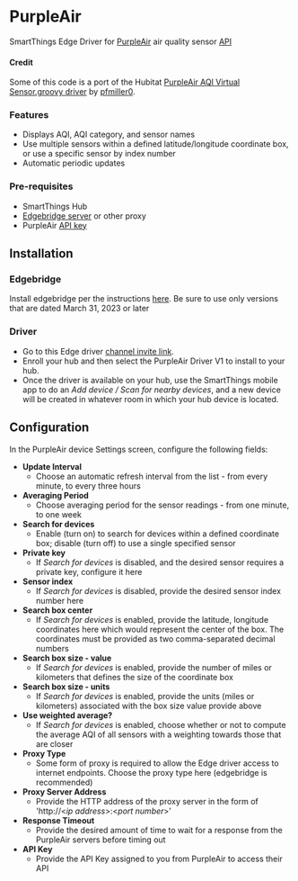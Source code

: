# PurpleAir
SmartThings Edge Driver for [PurpleAir](https://www2.purpleair.com/) air quality sensor [API](https://api.purpleair.com/#api-welcome)

#### Credit
Some of this code is a port of the Hubitat [PurpleAir AQI Virtual Sensor.groovy driver](https://github.com/pfmiller0/Hubitat/blob/main/PurpleAir%20AQI%20Virtual%20Sensor.groovy) by [pfmiller0](https://github.com/pfmiller0).

### Features
* Displays AQI, AQI category, and sensor names
* Use multiple sensors within a defined latitude/longitude coordinate box, or use a specific sensor by index number
* Automatic periodic updates

### Pre-requisites
* SmartThings Hub
* [Edgebridge server](https://github.com/toddaustin07/edgebridge) or other proxy
* PurpleAir [API key](https://develop.purpleair.com/keys)

## Installation
### Edgebridge
Install edgebridge per the instructions [here](https://github.com/toddaustin07/edgebridge/blob/main/README.md).  Be sure to use only versions that are dated March 31, 2023 or later
### Driver
* Go to this Edge driver [channel invite link](https://bestow-regional.api.smartthings.com/invite/Q1jP7BqnNNlL).
* Enroll your hub and then select the PurpleAir Driver V1 to install to your hub.
* Once the driver is available on your hub, use the SmartThings mobile app to do an *Add device / Scan for nearby devices*, and a new device will be created in whatever room in which your hub device is located.

## Configuration
In the PurpleAir device Settings screen, configure the following fields:
* **Update Interval**
  * Choose an automatic refresh interval from the list - from every minute, to every three hours
* **Averaging Period**
  * Choose averaging period for the sensor readings - from one minute, to one week
* **Search for devices**
  * Enable (turn on) to search for devices within a defined coordinate box; disable (turn off) to use a single specified sensor
* **Private key**
  * If *Search for devices* is disabled, and the desired sensor requires a private key, configure it here
* **Sensor index**
  * If *Search for devices* is disabled, provide the desired sensor index number here
* **Search box center**
  * If *Search for devices* is enabled, provide the latitude, longitude coordinates here which would represent the center of the box.  The coordinates must be provided as two comma-separated decimal numbers
* **Search box size - value**
  * If *Search for devices* is enabled, provide the number of miles or kilometers that defines the size of the coordinate box
* **Search box size - units**
  * If *Search for devices* is enabled, provide the units (miles or kilometers) associated with the box size value provide above
* **Use weighted average?**
  * If *Search for devices* is enabled, choose whether or not to compute the average AQI of all sensors with a weighting towards those that are closer
* **Proxy Type**
  * Some form of proxy is required to allow the Edge driver access to internet endpoints.  Choose the proxy type here (edgebridge is recommended)
* **Proxy Server Address**
  * Provide the HTTP address of the proxy server in the form of 'http://\<*ip address*\>:\<*port number*\>'
* **Response Timeout**
  * Provide the desired amount of time to wait for a response from the PurpleAir servers before timing out
* **API Key**
  * Provide the API Key assigned to you from PurpleAir to access their API
